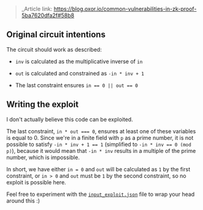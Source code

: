 > _Article link: https://blog.oxor.io/common-vulnerabilities-in-zk-proof-5ba7620dfa2f#58b8

## Original circuit intentions

The circuit should work as described:

- `inv` is calculated as the multiplicative inverse of `in`

- `out` is calculated and constrained as `-in * inv + 1`

- The last constraint ensures `in == 0 || out == 0`

## Writing the exploit

I don't actually believe this code can be exploited.

The last constraint, `in * out === 0`, ensures at least one of these variables is equal to 0. Since we're in a finite field with `p` as a prime number, it is not possible to satisfy `-in * inv + 1 == 1` (simplified to `-in * inv == 0 (mod p)`), because it would mean that `-in * inv` results in a multiple of the prime number, which is impossible.

In short, we have either `in = 0` and `out` will be calculated as `1` by the first constraint, or `in > 0` and `out` must be `1` by the second constraint, so no exploit is possible here.

Feel free to experiment with the [`input_exploit.json`](./input_exploit.json) file to wrap your head around this :)